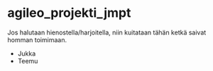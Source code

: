 # agileo_projekti_jmpt

Jos halutaan hienostella/harjoitella, niin kuitataan tähän ketkä saivat homman toimimaan.

- Jukka
- Teemu